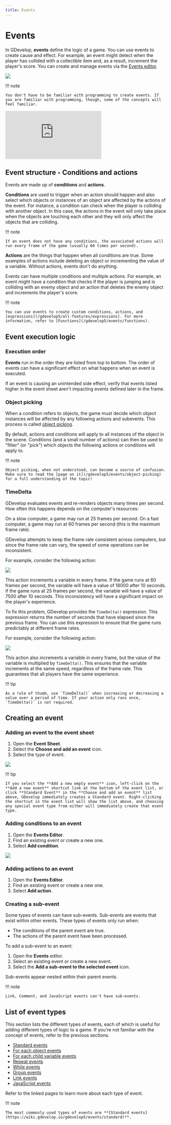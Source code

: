 ```yaml
---
title: Events
---
```

# Events

In GDevelop, **events** define the logic of a game. You can use events to create cause and effect. For example, an event might detect when the player has collided with a collectible item and, as a result, increment the player's score. You can create and manage events via the [Events editor](/gdevelop5/interface/events-editor).

![](event-screenshot.png)

!!! note

    You don't have to be familiar with programming to create events. If you are familiar with programming, though, some of the concepts will feel familiar.

<div class="video-container">
  <iframe src="https://www.youtube.com/embed/rBZ3kuvr9G0" frameborder="0" allowfullscreen></iframe>
</div>

## Event structure - Conditions and actions

Events are made up of **conditions** and **actions**.

**Conditions** are used to trigger when an action should happen and also select which objects or instances of an object are affected by the actions of the event. For instance, a condition can check when the player is colliding with another object. In this case, the actions in the event will only take place when the objects are touching each other and they will only affect the objects that are colliding.

!!! note

    If an event does not have any conditions, the associated actions will run every frame of the game (usually 60 times per second).

**Actions** are the things that happen when all conditions are true. Some examples of actions include deleting an object or incrementing the value of a variable. Without actions, events don't do anything.

Events can have multiple conditions and multiple actions. For example, an event might have a condition that checks if the player is jumping and is colliding with an enemy object and an action that deletes the enemy object and increments the player's score.

!!! note

    You can use events to create custom conditions, actions, and [expressions](/gdevelop5/all-features/expressions). For more information, refer to [Functions](/gdevelop5/events/functions).

## Event execution logic
### Execution order

**Events** run in the order they are listed from top to bottom. The order of events can have a significant effect on what happens when an event is executed.

If an event is causing an unintended side effect, verify that events listed higher in the event sheet aren't impacting events defined later in the frame.

### Object picking

When a condition refers to objects, the game must decide which object instances will be affected by any following actions and subevents. This process is called [object picking](/gdevelop5/events/object-picking).

By default, actions and conditions will apply to all instances of the object in the scene. Conditions (and a small number of actions) can then be used to "filter" (or "pick") which objects the following actions or conditions will apply to.

!!! note

    Object picking, when not understood, can become a source of confusion. Make sure to read the [page on it](/gdevelop5/events/object-picking) for a full understanding of the topic!

### TimeDelta

GDevelop evaluates events and re-renders objects many times per second. How often this happens depends on the computer's resources:

On a slow computer, a game may run at 25 frames per second. On a fast computer, a game may run at 60 frames per second (this is the maximum frame rate).

GDevelop attempts to keep the frame rate consistent across computers, but since the frame rate can vary, the speed of some operations can be inconsistent.

For example, consider the following action:

![](condition-without-time-delta.png)

This action increments a variable in every frame. If the game runs at 60 frames per second, the variable will have a value of 18000 after 10 seconds. If the game runs at 25 frames per second, the variable will have a value of 7500 after 10 seconds. This inconsistency will have a significant impact on the player's experience.

To fix this problem, GDevelop provides the `TimeDelta()` expression. This expression returns the number of seconds that have elapsed since the previous frame. You can use this expression to ensure that the game runs predictably at different frame rates.

For example, consider the following action:

![](condition-with-time-delta.png)

This action also increments a variable in every frame, but the value of the variable is multiplied by `TimeDelta()`. This ensures that the variable increments at the same speed, regardless of the frame rate. This guarantees that all players have the same experience.

!!! tip

    As a rule of thumb, use `TimeDelta()` when increasing or decreasing a value over a period of time. If your action only runs once, `TimeDelta()` is not required.

## Creating an event

### Adding an event to the event sheet
1. Open the **Event Sheet**.
2. Select the **Choose and add an event** icon.
3. Select the type of event.

![](add-special-events.png)

!!! tip

    If you select the **Add a new empty event** icon, left-click on the **Add a new event** shortcut link at the bottom of the event list, or click **Standard Event** in the **Choose and add an event** list above, GDevelop immediately creates a Standard event. Right-clicking the shortcut in the event list will show the list above, and choosing any special event type from either will immediately create that event type.

### Adding conditions to an event

1. Open the **Events Editor**.
2. Find an existing event or create a new one.
3. Select **Add condition**.

![](blank-event.png)

### Adding actions to an event

1. Open the **Events Editor**.
2. Find an existing event or create a new one.
3. Select **Add action**.

### Creating a sub-event

Some types of events can have sub-events. Sub-events are events that exist within other events. These types of events only run when:

- The conditions of the parent event are true.
- The actions of the parent event have been processed.

To add a sub-event to an event:

1. Open the **Events** editor.
2. Select an existing event or create a new event.
3. Select the **Add a sub-event to the selected event** icon.

Sub-events appear nested within their parent events.

!!! note

    Link, Comment, and JavaScript events can't have sub-events.

## List of event types

This section lists the different types of events, each of which is useful for adding different types of logic to a game. If you're not familiar with the concept of events, refer to the previous sections.

- [Standard events](/gdevelop5/events/standard)
- [For each object events](/gdevelop5/events/foreach)
- [For each child variable events](/gdevelop5/events/foreach-child-variable)
- [Repeat events](/gdevelop5/events/repeat)
- [While events](/gdevelop5/events/while)
- [Group events](/gdevelop5/events/group)
- [Link events](/gdevelop5/events/link)
- [JavaScript events](/gdevelop5/events/js-code)


Refer to the linked pages to learn more about each type of event.

!!! note

    The most commonly used types of events are **[Standard events](https://wiki.gdevelop.io/gdevelop5/events/standard)**.